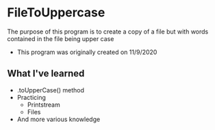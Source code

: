 # FileToUppercase

The purpose of this program is to create a copy of a file but with words contained in the file being upper case
* This program was originally created on 11/9/2020

## What I've learned
* .toUpperCase() method
* Practicing
  * Printstream
  * Files
* And more various knowledge
